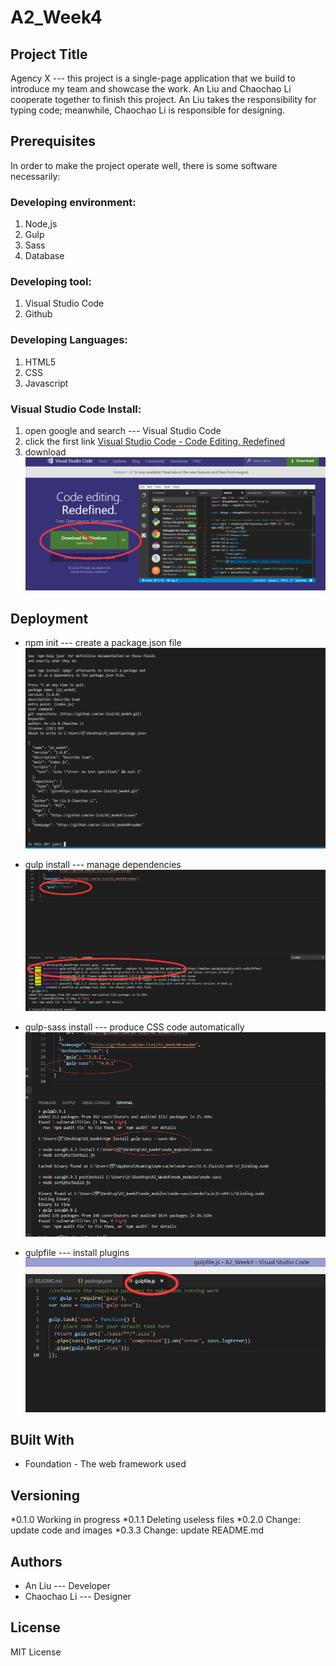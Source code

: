 # A2_Week4
## Project Title

Agency X  --- this project is a single-page application that we build to introduce my team and showcase the work. An Liu and Chaochao Li cooperate together to finish this project. An Liu takes the responsibility for typing code; meanwhile, Chaochao Li is responsible for designing.

## Prerequisites

In order to make the project operate well, there is some software necessarily:

### Developing environment:
1. Node,js
2. Gulp
3. Sass
4. Database

### Developing tool:
1. Visual Studio Code
2. Github

### Developing Languages:
1. HTML5
2. CSS
3. Javascript

### Visual Studio Code Install:

1. open google and search --- Visual Studio Code
2. click the first link [Visual Studio Code - Code Editing. Redefined](https://code.visualstudio.com/)
3. download
![VSCdownload](https://raw.githubusercontent.com/an-liu1/A2_Week4/master/images/VSCdownload.png)

## Deployment

* npm init --- create a package.json file
![npm initial](https://raw.githubusercontent.com/an-liu1/A2_Week4/master/images/npm_initial.png)

* gulp install --- manage dependencies
![gulp initial](https://raw.githubusercontent.com/an-liu1/A2_Week4/master/images/gulp_install.png)

* gulp-sass install --- produce CSS code automatically
![gulp-sass initial](https://raw.githubusercontent.com/an-liu1/A2_Week4/master/images/gulp-sass.png)

* gulpfile --- install plugins
![gulpfile](https://raw.githubusercontent.com/an-liu1/A2_Week4/master/images/gulpfile.png)

## BUilt With
* Foundation - The web framework used

## Versioning
*0.1.0 Working in progress
*0.1.1 Deleting useless files
*0.2.0 Change: update code and images
*0.3.3 Change: update README.md

## Authors 
* An Liu --- Developer
* Chaochao Li --- Designer

## License

MIT License

